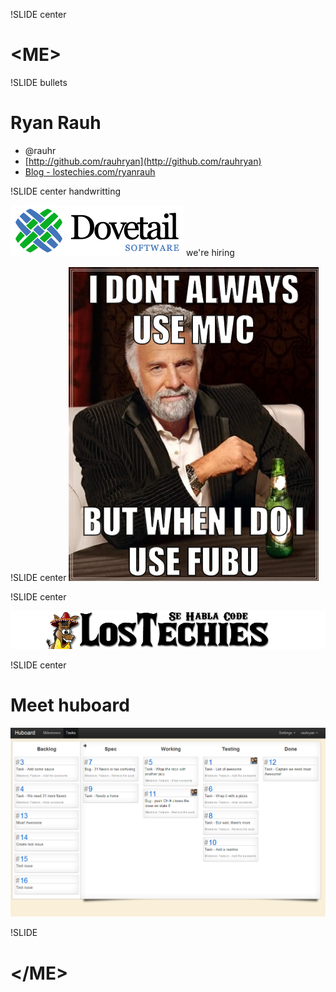 !SLIDE center

# &lt;ME&gt;

!SLIDE bullets

# Ryan Rauh

* @rauhr
* [http://github.com/rauhryan](http://github.com/rauhryan)
* [Blog - lostechies.com/ryanrauh](http://lostechies.com/ryanrauh)


!SLIDE center handwritting

![dt_logo](dt_logo.png)
we're hiring

!SLIDE center 
![i dont always](i_dont_always.png)

!SLIDE center

![los techies](lostechies_logo.png)

!SLIDE center
# Meet huboard
![huboard](huboard.png)


!SLIDE
# &lt;/ME&gt;
